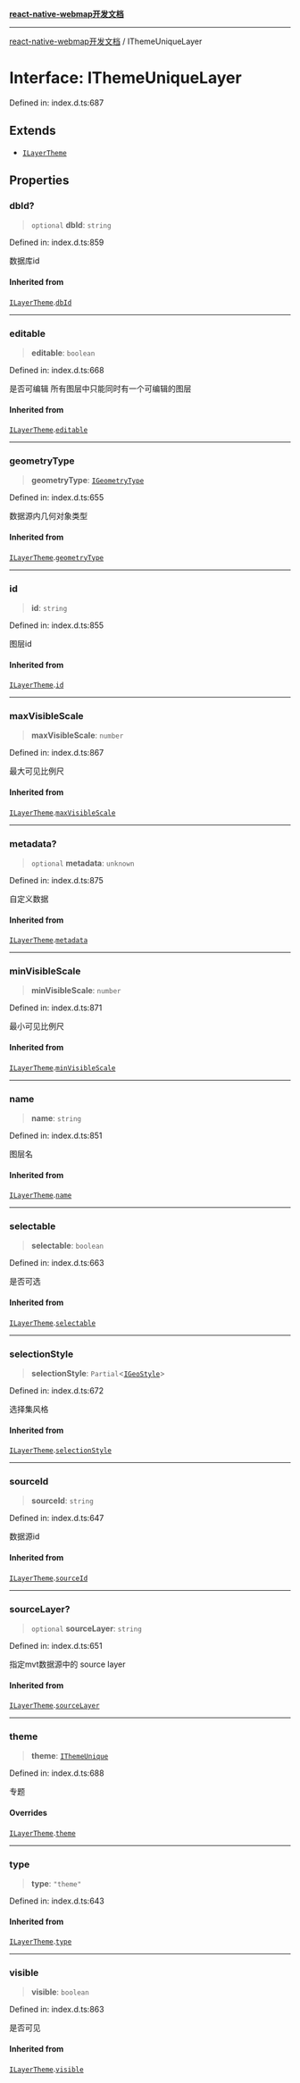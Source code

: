 [**react-native-webmap开发文档**](../README.md)

***

[react-native-webmap开发文档](../globals.md) / IThemeUniqueLayer

# Interface: IThemeUniqueLayer

Defined in: index.d.ts:687

## Extends

- [`ILayerTheme`](ILayerTheme.md)

## Properties

### dbId?

> `optional` **dbId**: `string`

Defined in: index.d.ts:859

数据库id

#### Inherited from

[`ILayerTheme`](ILayerTheme.md).[`dbId`](ILayerTheme.md#dbid)

***

### editable

> **editable**: `boolean`

Defined in: index.d.ts:668

是否可编辑
所有图层中只能同时有一个可编辑的图层

#### Inherited from

[`ILayerTheme`](ILayerTheme.md).[`editable`](ILayerTheme.md#editable)

***

### geometryType

> **geometryType**: [`IGeometryType`](../type-aliases/IGeometryType.md)

Defined in: index.d.ts:655

数据源内几何对象类型

#### Inherited from

[`ILayerTheme`](ILayerTheme.md).[`geometryType`](ILayerTheme.md#geometrytype)

***

### id

> **id**: `string`

Defined in: index.d.ts:855

图层id

#### Inherited from

[`ILayerTheme`](ILayerTheme.md).[`id`](ILayerTheme.md#id)

***

### maxVisibleScale

> **maxVisibleScale**: `number`

Defined in: index.d.ts:867

最大可见比例尺

#### Inherited from

[`ILayerTheme`](ILayerTheme.md).[`maxVisibleScale`](ILayerTheme.md#maxvisiblescale)

***

### metadata?

> `optional` **metadata**: `unknown`

Defined in: index.d.ts:875

自定义数据

#### Inherited from

[`ILayerTheme`](ILayerTheme.md).[`metadata`](ILayerTheme.md#metadata)

***

### minVisibleScale

> **minVisibleScale**: `number`

Defined in: index.d.ts:871

最小可见比例尺

#### Inherited from

[`ILayerTheme`](ILayerTheme.md).[`minVisibleScale`](ILayerTheme.md#minvisiblescale)

***

### name

> **name**: `string`

Defined in: index.d.ts:851

图层名

#### Inherited from

[`ILayerTheme`](ILayerTheme.md).[`name`](ILayerTheme.md#name)

***

### selectable

> **selectable**: `boolean`

Defined in: index.d.ts:663

是否可选

#### Inherited from

[`ILayerTheme`](ILayerTheme.md).[`selectable`](ILayerTheme.md#selectable)

***

### selectionStyle

> **selectionStyle**: `Partial`\<[`IGeoStyle`](../type-aliases/IGeoStyle.md)\>

Defined in: index.d.ts:672

选择集风格

#### Inherited from

[`ILayerTheme`](ILayerTheme.md).[`selectionStyle`](ILayerTheme.md#selectionstyle)

***

### sourceId

> **sourceId**: `string`

Defined in: index.d.ts:647

数据源id

#### Inherited from

[`ILayerTheme`](ILayerTheme.md).[`sourceId`](ILayerTheme.md#sourceid)

***

### sourceLayer?

> `optional` **sourceLayer**: `string`

Defined in: index.d.ts:651

指定mvt数据源中的 source layer

#### Inherited from

[`ILayerTheme`](ILayerTheme.md).[`sourceLayer`](ILayerTheme.md#sourcelayer)

***

### theme

> **theme**: [`IThemeUnique`](IThemeUnique.md)

Defined in: index.d.ts:688

专题

#### Overrides

[`ILayerTheme`](ILayerTheme.md).[`theme`](ILayerTheme.md#theme)

***

### type

> **type**: `"theme"`

Defined in: index.d.ts:643

#### Inherited from

[`ILayerTheme`](ILayerTheme.md).[`type`](ILayerTheme.md#type)

***

### visible

> **visible**: `boolean`

Defined in: index.d.ts:863

是否可见

#### Inherited from

[`ILayerTheme`](ILayerTheme.md).[`visible`](ILayerTheme.md#visible)
